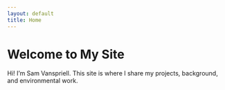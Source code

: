 ```yaml
---
layout: default
title: Home
---
```


# Welcome to My Site

Hi! I’m Sam Vanspriell. This site is where I share my projects, background, and environmental work.
